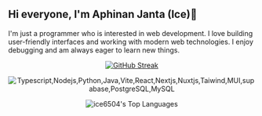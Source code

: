 ## Hi everyone, I'm Aphinan Janta (Ice)👋
I'm just a programmer who is interested in web development. I love building user-friendly interfaces and working with modern web technologies. I enjoy debugging and am always eager to learn new things.

<div align="center">
 
 [![GitHub Streak](https://github-readme-streak-stats.herokuapp.com?user=ice6504&theme=transparent&hide_border=true&border_radius=0)](https://git.io/streak-stats)
 
![Typescript,Nodejs,Python,Java,Vite,React,Nextjs,Nuxtjs,Taiwind,MUI,supabase,PostgreSQL,MySQL](https://skillicons.dev/icons?i=ts,nodejs,python,java,vite,react,nextjs,nuxtjs,tailwind,mui,supabase,postgresql,mysql)

![ice6504's Top Languages](https://github-readme-stats.vercel.app/api/top-langs?username=ice6504&layout=compact&langs_count=8&theme=transparent&card_width=700&hide_border=true)

</div>

